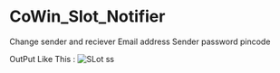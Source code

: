 # CoWin_Slot_Notifier
Change sender and reciever Email address
Sender password 
pincode

OutPut Like This :
![SLot ss](https://user-images.githubusercontent.com/76749854/120321139-90b30600-c300-11eb-8e5a-20ef6c9b51df.png)
